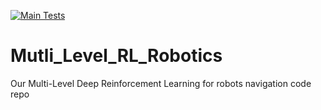 [![Main Tests](https://github.com/ahmedheakl/Mutli_Level_RL_Robotics/workflows/test/badge.svg)](https://github.com/ahmedheakl/Mutli_Level_RL_Robotics/actions)

# Mutli_Level_RL_Robotics

Our Multi-Level Deep Reinforcement Learning for robots navigation code repo
